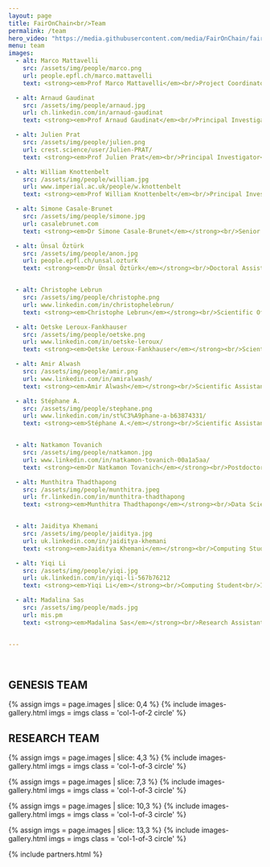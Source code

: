 ```yaml
---
layout: page
title: FairOnChain<br/>Team
permalink: /team
hero_video: "https://media.githubusercontent.com/media/FairOnChain/faironchain.github.io/main/assets/video/net.mp4"
menu: team
images:
  - alt: Marco Mattavelli
    src: /assets/img/people/marco.png
    url: people.epfl.ch/marco.mattavelli
    text: <strong><em>Prof Marco Mattavelli</em><br/>Project Coordinator & Principal Investigator</strong><br/>Professor<br/>École Polytechnique Fédérale de Lausanne

  - alt: Arnaud Gaudinat
    src: /assets/img/people/arnaud.jpg
    url: ch.linkedin.com/in/arnaud-gaudinat
    text: <strong><em>Prof Arnaud Gaudinat</em><br/>Principal Investigator</strong><br/>Professor<br/>Haute École de Gestion de Genève / Haute École Spécialisée de Suisse Occidentale

  - alt: Julien Prat
    src: /assets/img/people/julien.png
    url: crest.science/user/Julien-PRAT/
    text: <strong><em>Prof Julien Prat</em><br/>Principal Investigator</strong><br/>Head of Blockchain@X<br/>Researcher Director CNRS<br/>CREST, École Polytechnique

  - alt: William Knottenbelt
    src: /assets/img/people/william.jpg
    url: www.imperial.ac.uk/people/w.knottenbelt
    text: <strong><em>Prof William Knottenbelt</em><br/>Principal Investigator</strong><br/>Head of Centre for Cryptocurrency Research<br/>Professor<br/>Imperial College London

  - alt: Simone Casale-Brunet
    src: /assets/img/people/simone.jpg
    url: casalebrunet.com
    text: <strong><em>Dr Simone Casale-Brunet</em></strong><br/>Senior Researcher<br/>École Polytechnique Fédérale de Lausanne

  - alt: Ünsal Öztürk
    src: /assets/img/people/anon.jpg
    url: people.epfl.ch/unsal.ozturk 
    text: <strong><em>Dr Ünsal Öztürk</em></strong><br/>Doctoral Assistant<br/>École Polytechnique Fédérale de Lausanne


  - alt: Christophe Lebrun
    src: /assets/img/people/christophe.png
    url: www.linkedin.com/in/christophelebrun/
    text: <strong><em>Christophe Lebrun</em></strong><br/>Scientific Officer<br/>Haute École de Gestion de Genève / Haute École Spécialisée de Suisse Occidentale

  - alt: Oetske Leroux-Fankhauser
    src: /assets/img/people/oetske.png
    url: www.linkedin.com/in/oetske-leroux/
    text: <strong><em>Oetske Leroux-Fankhauser</em></strong><br/>Scientific Assistant<br/>Haute École de Gestion de Genève / Haute École Spécialisée de Suisse Occidentale

  - alt: Amir Alwash
    src: /assets/img/people/amir.png
    url: www.linkedin.com/in/amiralwash/
    text: <strong><em>Amir Alwash</em></strong><br/>Scientific Assistant<br/>Haute École de Gestion de Genève / Haute École Spécialisée de Suisse Occidentale

  - alt: Stéphane A.
    src: /assets/img/people/stephane.png
    url: www.linkedin.com/in/st%C3%A9phane-a-b63874331/ 
    text: <strong><em>Stéphane A.</em></strong><br/>Scientific Assistant<br/>Haute École de Gestion de Genève / Haute École Spécialisée de Suisse Occidentale


  - alt: Natkamon Tovanich
    src: /assets/img/people/natkamon.jpg
    url: www.linkedin.com/in/natkamon-tovanich-00a1a5aa/
    text: <strong><em>Dr Natkamon Tovanich</em></strong><br/>Postdoctoral Researcher<br/>CREST, École Polytechnique

  - alt: Munthitra Thadthapong 
    src: /assets/img/people/munthitra.jpeg
    url: fr.linkedin.com/in/munthitra-thadthapong
    text: <strong><em>Munthitra Thadthapong</em></strong><br/>Data Science & AI Master's Student<br/>CREST, École Polytechnique


  - alt: Jaiditya Khemani
    src: /assets/img/people/jaiditya.jpg
    url: uk.linkedin.com/in/jaiditya-khemani
    text: <strong><em>Jaiditya Khemani</em></strong><br/>Computing Student<br/>Imperial College London

  - alt: Yiqi Li
    src: /assets/img/people/yiqi.jpg
    url: uk.linkedin.com/in/yiqi-li-567b76212
    text: <strong><em>Yiqi Li</em></strong><br/>Computing Student<br/>Imperial College London

  - alt: Madalina Sas
    src: /assets/img/people/mads.jpg
    url: mis.pm
    text: <strong><em>Madalina Sas</em></strong><br/>Research Assistant<br/>Imperial College London


---
```


<p>&nbsp;</p>

<h2 class="aqua">GENESIS TEAM</h2>

{% assign imgs = page.images | slice: 0,4 %}
{% include images-gallery.html imgs = imgs class = 'col-1-of-2 circle' %}


<h2 class="aqua">RESEARCH TEAM</h2>

{% assign imgs = page.images | slice: 4,3 %}
{% include images-gallery.html imgs = imgs class = 'col-1-of-3 circle' %}

{% assign imgs = page.images | slice: 7,3 %}
{% include images-gallery.html imgs = imgs class = 'col-1-of-3 circle' %}

{% assign imgs = page.images | slice: 10,3 %}
{% include images-gallery.html imgs = imgs class = 'col-1-of-3 circle' %}

{% assign imgs = page.images | slice: 13,3 %}
{% include images-gallery.html imgs = imgs class = 'col-1-of-3 circle' %}

{% include partners.html %}
